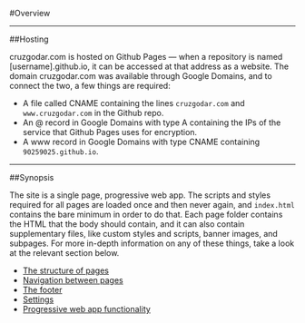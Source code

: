 #Overview

---

##Hosting

cruzgodar\.com is hosted on Github Pages — when a repository is named [username].github.io, it can be accessed at that address as a website. The domain cruzgodar\.com was available through Google Domains, and to connect the two, a few things are required:

- A file called CNAME containing the lines `cruzgodar.com` and `www.cruzgodar.com` in the Github repo.
- An @ record in Google Domains with type A containing the IPs of the service that Github Pages uses for encryption.
- A www record in Google Domains with type CNAME containing `90259025.github.io`.

---

##Synopsis

The site is a single page, progressive web app. The scripts and styles required for all pages are loaded once and then never again, and `index.html` contains the bare minimum in order to do that. Each page folder contains the HTML that the body should contain, and it can also contain supplementary files, like custom styles and scripts, banner images, and subpages. For more in-depth information on any of these things, take a look at the relevant section below.

- [The structure of pages](https://github.com/90259025/90259025.github.io/blob/master/docs/page-structure.md)
- [Navigation between pages](https://github.com/90259025/90259025.github.io/blob/master/docs/navigation.md)
- [The footer](https://github.com/90259025/90259025.github.io/blob/master/docs/footer.md)
- [Settings](https://github.com/90259025/90259025.github.io/blob/master/docs/settings.md)
- [Progressive web app functionality](https://github.com/90259025/90259025.github.io/blob/master/docs/pwa.md)